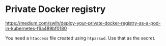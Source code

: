 # Private Docker registry

https://medium.com/swlh/deploy-your-private-docker-registry-as-a-pod-in-kubernetes-f6a489bf0180

You need a `htaccess` file created using `htpasswd`. Use that as the secret.